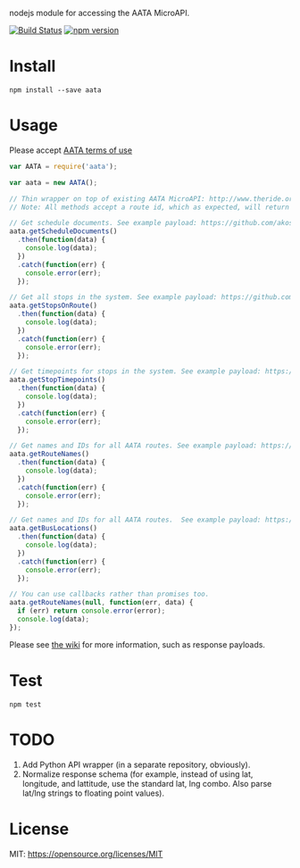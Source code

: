 nodejs module for accessing the AATA MicroAPI.

[![Build Status](https://travis-ci.org/akosel/node-aata.svg?branch=master)](https://travis-ci.org/akosel/node-aata)
[![npm version](https://badge.fury.io/js/aata.svg)](https://badge.fury.io/js/aata)

# Install
```
npm install --save aata
```

# Usage
Please accept [AATA terms of use](http://www.theride.org/AboutUs/DeveloperResources/TermsofUse)
```javascript
var AATA = require('aata');

var aata = new AATA();

// Thin wrapper on top of existing AATA MicroAPI: http://www.theride.org/AboutUs/Developer-Resources/Developer-Files
// Note: All methods accept a route id, which as expected, will return data for only that route.

// Get schedule documents. See example payload: https://github.com/akosel/node-aata/wiki#get-schedule-documents
aata.getScheduleDocuments()
  .then(function(data) {
    console.log(data);
  })
  .catch(function(err) {
    console.error(err);
  });

// Get all stops in the system. See example payload: https://github.com/akosel/node-aata/wiki#get-stops-on-route
aata.getStopsOnRoute()
  .then(function(data) {
    console.log(data);
  })
  .catch(function(err) {
    console.error(err);
  });

// Get timepoints for stops in the system. See example payload: https://github.com/akosel/node-aata/wiki#get-stop-timepoints
aata.getStopTimepoints()
  .then(function(data) {
    console.log(data);
  })
  .catch(function(err) {
    console.error(err);
  });

// Get names and IDs for all AATA routes. See example payload: https://github.com/akosel/node-aata/wiki#get-route-names
aata.getRouteNames()
  .then(function(data) {
    console.log(data);
  })
  .catch(function(err) {
    console.error(err);
  });

// Get names and IDs for all AATA routes.  See example payload: https://github.com/akosel/node-aata/wiki#get-bus-locations
aata.getBusLocations()
  .then(function(data) {
    console.log(data);
  })
  .catch(function(err) {
    console.error(err);
  });

// You can use callbacks rather than promises too.
aata.getRouteNames(null, function(err, data) {
  if (err) return console.error(error);
  console.log(data);
});
```

Please see [the wiki](https://github.com/akosel/node-aata/wiki) for more information, such as response payloads.

# Test
```
npm test
```

# TODO
1. Add Python API wrapper (in a separate repository, obviously).
2. Normalize response schema (for example, instead of using lat, longitude, and lattitude, use the standard lat, lng combo. Also parse lat/lng strings to floating point values).

# License
MIT: https://opensource.org/licenses/MIT
